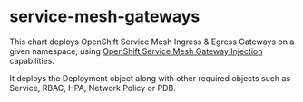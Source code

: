 # service-mesh-gateways

This chart deploys OpenShift Service Mesh Ingress & Egress Gateways on
a given namespace, using [OpenShift Service Mesh Gateway Injection](https://docs.openshift.com/container-platform/4.14/service_mesh/v2x/ossm-traffic-manage.html#ossm-deploying-automatic-gateway-injection_traffic-management) capabilities.

It deploys the Deployment object along with other required
objects such as Service, RBAC, HPA, Network Policy or PDB.